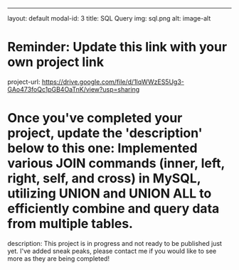 ---
layout: default
modal-id: 3
title: SQL Query
img: sql.png
alt: image-alt

# Reminder: Update this link with your own project link
project-url: https://drive.google.com/file/d/1lqWWzES5Ug3-GAo473foQc1pGB4OaTnK/view?usp=sharing

# Once you've completed your project, update the 'description' below to this one: Implemented various JOIN commands (inner, left, right, self, and cross) in MySQL, utilizing UNION and UNION ALL to efficiently combine and query data from multiple tables.
description: This project is in progress and not ready to be published just yet. I've added sneak peaks, please contact me if you would like to see more as they are being completed!
